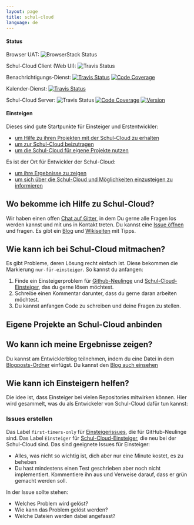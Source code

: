```yaml
---
layout: page
title: schul-cloud
language: de
---
```


#### Status

Browser UAT: ![BrowserStack Status](https://www.browserstack.com/automate/badge.svg?badge_key=YUtLUkI4RnI3T1dneHhLM0dpUjBRVVhUbG9tWFlRU3VkZS9MOEFJY0NNcz0tLWY0ZjFwV3BKb2E1Y3VHdXBjS1NuZUE9PQ==--4071bcd5f79b0aa168ca3ee05f763ccd222a3581)

Schul-Cloud Client (Web UI): ![Travis Status](https://travis-ci.org/schul-cloud/schulcloud-client.svg?branch=production)

Benachrichtigungs-Dienst: [![Travis Status](https://travis-ci.org/schul-cloud/node-notification-service.svg?branch=master)](https://travis-ci.org/schulcloud/node-notification-service) [![Code Coverage](https://img.shields.io/codecov/c/github/schul-cloud/node-notification-service/master.svg)](https://codecov.io/gh/schul-cloud/node-notification-service)

Kalender-Dienst: [![Travis Status](https://travis-ci.org/schul-cloud/schulcloud-calendar.svg?branch=master)](https://travis-ci.org/schul-cloud/schulcloud-calendar)

Schul-Cloud Server: ![Travis Status](https://travis-ci.org/schul-cloud/schulcloud-server.svg?branch=production)
[![Code Coverage](https://img.shields.io/codecov/c/github/schul-cloud/schulcloud-server/master.svg)](https://codecov.io/github/schulcloud/schulcloud-server?branch=master)
[![Version](https://img.shields.io/github/release/schul-cloud/schulcloud-server.svg)](https://github.com/schulcloud/schulcloud-server/releases)

#### Einsteigen

Dieses sind gute Startpunkte für Einsteiger und Erstentwickler:

- [um Hilfe zu ihren Projekten mit der Schul-Cloud zu erhalten][hilfe]
- [um zur Schul-Cloud beizutragen][mitmachen]
- [um die Schul-Cloud für eigene Projekte nutzen][anbinden]

Es ist der Ort für Entwickler der Schul-Cloud:

- [um ihre Ergebnisse zu zeigen][bloggen]
- [um sich über die Schul-Cloud und Möglichkeiten einzusteigen zu informieren][helfen]

Wo bekomme ich Hilfe zu Schul-Cloud?
------------------------------------
[hilfe]: #wo-bekomme-ich-hilfe-zu-schul-cloud

Wir haben einen offen [Chat auf Gitter][gitter], in dem Du gerne alle Fragen los werden kannst und mit uns in Kontakt treten.
Du kannst eine [Issue öffnen][new-issue] und fragen.
Es gibt ein [Blog][blog] und [Wikiseiten][wiki-1] mit Tipps.

Wie kann ich bei Schul-Cloud mitmachen?
---------------------------------------
[mitmachen]: #wie-kann-ich-bei-schul-cloud-mitmachen

Es gibt Probleme, deren Lösung recht einfach ist.
Diese bekommen die Markierung `nur-für-einsteiger`.
So kannst du anfangen:

1. Finde ein Einsteigerproblem für [Github-Neulinge][einsteigerissues] und [Schul-Cloud-Einsteiger][Schul-Cloud-Einsteiger], das du gerne lösen möchtest.
2. Schreibe einen Kommentar darunter, dass du gerne daran arbeiten möchtest.
3. Du kannst anfangen Code zu schreiben und deine Fragen zu stellen.

Eigene Projekte an Schul-Cloud anbinden
--------------------------------------
[anbinden]: #eigene-projekte-an-schul-cloud-anbinden

Wo kann ich meine Ergebnisse zeigen?
------------------------------------
[bloggen]: #wo-kann-ich-meine-ergebnisse-zeigen

Du kannst am Entwicklerblog teilnehmen, indem du eine Datei in dem
[Blogposts-Ordner][blog-posts] einfügst.
Du kannst den [Blog auch einsehen][blog]

Wie kann ich Einsteigern helfen?
--------------------------------
[helfen]: #wie-kann-ich-einsteigern-helfen

Die idee ist, dass Einsteiger bei vielen Repositories mitwirken können.
Hier wird gesammelt, was du als Entwickeler von Schul-Cloud dafür tun kannst:

### Issues erstellen

Das Label `first-timers-only` für [Einsteigerissues][einsteigerissues], die für GitHub-Neulinge sind.
Das Label `Einsteiger` für [Schul-Cloud-Einsteiger][Schul-Cloud-Einsteiger], die neu bei der Schul-Cloud sind.
Das sind geeignete Issues für Einsteiger:

- Alles, was nicht so wichtig ist, dich aber nur eine Minute kostet, es zu beheben
- Du hast mindestens einen Test geschrieben aber noch nicht implementiert. Kommentiere ihn aus und Verweise darauf, dass er grün gemacht werden soll.

In der Issue sollte stehen:

- Welches Problem wird gelöst?
- Wie kann das Problem gelöst werden?
- Welche Dateien werden dabei angefasst?

[portal]: https://schul-cloud.github.io
[einsteigerissues]: https://github.com/search?utf8=%E2%9C%93&q=org%3Aschul-cloud+state%3Aopen+label%3A%22first-timers-only%22&type=Issues&ref=searchresults
[blog-posts]: https://github.com/schul-cloud/schul-cloud.github.io/blob/master/dev/_posts
[blog]: dev
[wiki-1]: https://github.com/schul-cloud/schulcloud-server/wiki/
[new-issue]: https://github.com/schul-cloud/schul-cloud.github.io/issues/new
[Schul-Cloud-Einsteiger]: https://github.com/search?utf8=%E2%9C%93&q=org%3Aschul-cloud+state%3Aopen+label%3A%22Einsteiger%22&type=Issues&ref=searchresults
[gitter]: https://gitter.im/schul-cloud-org/Lobby
